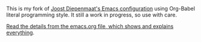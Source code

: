 This is my fork of [Joost Diepenmaat's Emacs configuration](https://github.com/joodie/emacs-literal-config/) using Org-Babel literal programming
style. It still a work in progress, so use with
care.

[Read the details from the emacs.org file, which shows and explains everything](./emacs.org).
